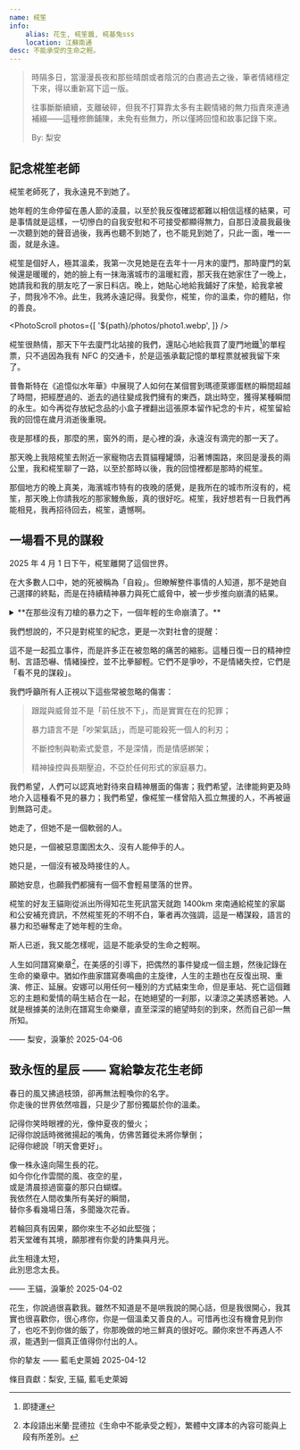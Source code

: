 ```yaml
---
name: 椛笙
info:
    alias: 花生, 椛笙醬, 椛基兔sss
    location: 江蘇南通
desc: 不能承受的生命之輕。
---
```


> 時隔多日，當漫漫長夜和那些晴朗或者陰沉的白晝過去之後，筆者情緒穩定下來，得以重新寫下這一版。
> 
> 往事斷斷續續，支離破碎，但我不打算靠太多有主觀情緒的無力指責來連通補綴——這種修飾鋪陳，未免有些無力，所以僅將回憶和故事記錄下來。
>
> By: 梨安

## 記念椛笙老師

椛笙老師死了，我永遠見不到她了。

她年輕的生命停留在愚人節的淩晨，以至於我反復確認都難以相信這樣的結果，可是事情就是這樣，一切慘白的自我安慰和不可接受都顯得無力，自那日淩晨我最後一次聽到她的聲音過後，我再也聽不到她了，也不能見到她了，只此一面，唯一一面，就是永遠。

椛笙是個好人，極其溫柔，我第一次見她是在去年十一月末的廈門，那時廈門的氣候還是暖暖的，她的臉上有一抹海濱城市的溫暖紅霞，那天我在她家住了一晚上，她請我和我的朋友吃了一家日料店。晚上，她貼心地給我鋪好了床墊，給我拿被子，問我冷不冷。此生，我將永遠記得。我愛你，椛笙，你的溫柔，你的體貼，你的善良。

<PhotoScroll photos={[ '${path}/photos/photo1.webp', ]} />

椛笙很熱情，那天下午去廈門北站接的我們，還貼心地給我買了廈門地鐵[^1]的單程票，只不過因為我有 NFC 的交通卡，於是這張承載記憶的單程票就被我留下來了。

普魯斯特在《追憶似水年華》中展現了人如何在某個嘗到瑪德萊娜蛋糕的瞬間超越了時間，把經歷過的、逝去的過往變成我們擁有的東西，跳出時空，獲得某種瞬間的永生。如今再從存放紀念品的小盒子裡翻出這張原本留作紀念的卡片，椛笙留給我的回憶在歲月消逝後重現。

夜是那樣的長，那麼的黑，窗外的雨，是心裡的淚，永遠沒有滴完的那一天了。

那天晚上我陪椛笙去附近一家寵物店去買貓糧罐頭，沿著博園路，來回是漫長的兩公里，我和椛笙聊了一路，以至於那時以後，我的回憶裡都是那時的椛笙。

那個地方的晚上真美，海濱城市特有的夜晚的感覺，是我所在的城市所沒有的，椛笙，那天晚上你請我吃的那家鰻魚飯，真的很好吃。椛笙，我好想若有一日我們再能相見，我再招待回去，椛笙，遺憾啊。

## 一場看不見的謀殺

2025 年 4 月 1 日下午，椛笙離開了這個世界。

在大多數人口中，她的死被稱為「自殺」。但瞭解整件事情的人知道，那不是她自己選擇的終點，而是在持續精神暴力與死亡威脅中，被一步步推向崩潰的結果。

<details>
<summary>**在那些沒有刀槍的暴力之下，一個年輕的生命崩潰了。**</summary>

事情的起因，是她試圖與前任 N 徹底斷開關係。N 是一個情緒極度不穩定的人，長期濫用毒品，頻繁陷入暴躁與極端狀態。在她解綁情侶空間後，N 開始了對她無休止的騷擾和恐嚇。

他發來了她的家庭住址，揚言將乘機前往她所在的城市，表示要用汽油燒掉她的家，「讓你和家人一起下地獄」；他強迫她重新綁定情侶關係，說這是她「唯一的選擇」；他反復地用死亡相威脅，不只是她的死亡，也包括她家人的。

這些，不是空口說說。他確實掌握了她的住址，亦確實在計畫前往。椛笙不是沒有求助。她對朋友說，「他來了，我要跑路了」；她在工作群裡說，有人要殺她；在生命的最後幾個小時，她和 N 爭吵了兩個小時，最後留下了一句「我受不了了」，然後就失聯了。

</details>

我們想說的，不只是對椛笙的紀念，更是一次對社會的提醒：

這不是一起孤立事件，而是許多正在被忽略的痛苦的縮影。這種日復一日的精神控制、言語恐嚇、情緒操控，並不比拳腳輕。它們不是爭吵，不是情緒失控，它們是「看不見的謀殺」。

我們呼籲所有人正視以下這些常被忽略的傷害：

> 跟蹤與威脅並不是「前任放不下」，而是實實在在的犯罪；
> 
> 暴力語言不是「吵架氣話」，而是可能殺死一個人的利刃；
> 
> 不斷控制與勒索式愛意，不是深情，而是情感綁架；
> 
> 精神操控與長期壓迫，不亞於任何形式的家庭暴力。

我們希望，人們可以認真地對待來自精神層面的傷害；我們希望，法律能夠更及時地介入這種看不見的暴力；我們希望，像椛笙一樣曾陷入孤立無援的人，不再被逼到無路可走。

她走了，但她不是一個軟弱的人。

她只是，一個被惡意圍困太久、沒有人能伸手的人。

她只是，一個沒有被及時接住的人。

願她安息，也願我們都擁有一個不會輕易墜落的世界。

椛笙的好友王貓剛從派出所得知花生死訊當天就跑 1400km 來南通給椛笙的家屬和公安補充資訊，不然椛笙死的不明不白，筆者再次強調，這是一樁謀殺，語言的暴力和恐嚇奪走了她年輕的生命。

斯人已逝，我又能怎樣呢，這是不能承受的生命之輕啊。

人生如同譜寫樂章[^2]，在美感的引導下，把偶然的事件變成一個主題，然後記錄在生命的樂章中。猶如作曲家譜寫奏鳴曲的主旋律，人生的主題也在反復出現、重演、修正、延展。安娜可以用任何一種別的方式結束生命，但是車站、死亡這個難忘的主題和愛情的萌生結合在一起，在她絕望的一刹那，以淒涼之美誘惑著她。人就是根據美的法則在譜寫生命樂章，直至深深的絕望時刻的到來，然而自己卻一無所知。

—— 梨安，淚筆於 2025-04-06

## 致永恆的星辰 —— 寫給摯友花生老師

春日的風又拂過枝頭，卻再無法輕喚你的名字。<br/>
你走後的世界依然喧囂，只是少了那份獨屬於你的溫柔。

記得你笑時眼裡的光，像仲夏夜的螢火；<br/>
記得你說話時微微揚起的嘴角，仿佛苦難從未將你擊倒；<br/>
記得你總說「明天會更好」。

像一株永遠向陽生長的花。<br/>
如今你化作雲間的風、夜空的星，<br/>
或是清晨掠過窗臺的那只白蝴蝶。<br/>
我依然在人間收集所有美好的瞬間，<br/>
替你多看幾場日落，多聞幾次花香。<br/>

若輪回真有因果，願你來生不必如此堅強；<br/>
若天堂確有其境，願那裡有你愛的詩集與月光。<br/>

此生相逢太短，<br/>
此別思念太長。

—— 王貓，淚筆於 2025-04-02

花生，你說過很喜歡我。雖然不知道是不是哄我說的開心話，但是我很開心，我其實也很喜歡你，很心疼你，你是一個溫柔又善良的人。可惜再也沒有機會見到你了，也吃不到你做的飯了，你那晚做的地三鮮真的很好吃。願你來世不再遇人不淑，能遇到一個真正值得你付出的人。 

你的摯友 —— 藍毛史萊姆 2025-04-12

條目貢獻：梨安, 王貓, 藍毛史萊姆

[^1]: 即捷運

[^2]: 本段語出米蘭·昆德拉《生命中不能承受之輕》，繁體中文譯本的內容可能與上段有所差別。
